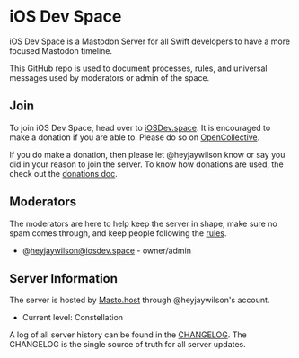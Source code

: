 # iOS Dev Space

iOS Dev Space is a Mastodon Server for all Swift developers to have a more focused Mastodon timeline.

This GitHub repo is used to document processes, rules, and universal messages used by moderators or admin of the space.

## Join

To join iOS Dev Space, head over to [iOSDev.space](https://iosdev.space/). It is encouraged to make a donation if you are able to. Please do so on [OpenCollective](https://opencollective.com/iosdevspace).

If you do make a donation, then please let @heyjaywilson know or say you did in your reason to join the server. To know how donations are used, the check out the [donations doc](./docs/donations.md).

## Moderators

The moderators are here to help keep the server in shape, make sure no spam comes through, and keep people following the [rules](./docs/rules.md).

- @heyjaywilson@iosdev.space - owner/admin

## Server Information

The server is hosted by [Masto.host](https://masto.host) through @heyjaywilson's account.

- Current level: Constellation

A log of all server history can be found in the [CHANGELOG](./CHANGELOG.md). The CHANGELOG is the single source of truth for all server updates.

